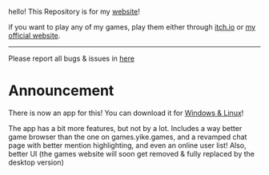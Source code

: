 hello! This Repository is for my [website](https://explysm.github.io/yikegame-website)! 

if you want to play any of my games, play them either through [itch.io](https://yikegames.itch.io/jab) or [my official website](https://explysm.github.io/yikegame-website).

---

Please report all bugs & issues in [here](https://github.com/explysm/yikegame-website/issues)

# Announcement

There is now an app for this! You can download it for [Windows & Linux](https://github.com/explysm/yikegames/releases)!

The app has a bit more features, but not by a lot. Includes a way better game browser than the one on games.yike.games,  and a revamped chat page with better mention highlighting, and even an online user list! Also, better UI (the games website will soon get removed & fully replaced by the desktop version)
